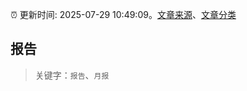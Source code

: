 :alarm_clock: 更新时间: 2025-07-29 10:49:09。[文章来源](/README.md)、[文章分类](/TAGS.md)

## 报告


> 关键字：`报告`、`月报`



